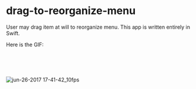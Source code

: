 # drag-to-reorganize-menu

User may drag item at will to reorganize menu. This app is written entirely in Swift.

Here is the GIF:

<br /><br /><br />

![jun-26-2017 17-41-42_10fps](https://user-images.githubusercontent.com/1393085/27566087-895a09ec-5a97-11e7-8f93-eeec26a066ab.gif)

